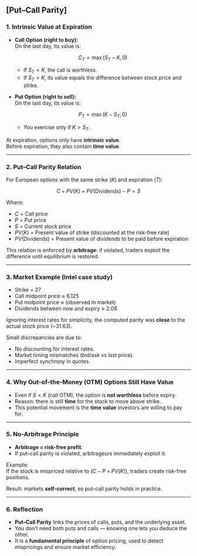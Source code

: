 ## [Put–Call Parity]

### 1. Intrinsic Value at Expiration

* **Call Option (right to buy):**  
  On the last day, its value is:  

  $$
  C_T = \max(S_T - K, 0)
  $$

  * If $S_T < K$, the call is worthless.  
  * If $S_T > K$, its value equals the difference between stock price and strike.  

* **Put Option (right to sell):**  
  On the last day, its value is:  

  $$
  P_T = \max(K - S_T, 0)
  $$

  * You exercise only if $K > S_T$.  

At expiration, options only have **intrinsic value**.  
Before expiration, they also contain **time value**.

---

### 2. Put–Call Parity Relation

For European options with the same strike ($K$) and expiration ($T$):  

$$
C + PV(K) + PV(\text{Dividends}) - P = S
$$

Where:  

* $C$ = Call price  
* $P$ = Put price  
* $S$ = Current stock price  
* $PV(K)$ = Present value of strike (discounted at the risk-free rate)  
* $PV(\text{Dividends})$ = Present value of dividends to be paid before expiration  

This relation is enforced by **arbitrage**: if violated, traders exploit the difference until equilibrium is restored.

---

### 3. Market Example (Intel case study)

* Strike = 27  
* Call midpoint price ≈ 6.125  
* Put midpoint price ≈ (observed in market)  
* Dividends between now and expiry ≈ 2.08  

Ignoring interest rates for simplicity, the computed parity was **close** to the actual stock price (~31.63).  

Small discrepancies are due to:  

* No discounting for interest rates.  
* Market timing mismatches (bid/ask vs last price).  
* Imperfect synchrony in quotes.  

---

### 4. Why Out-of-the-Money (OTM) Options Still Have Value

* Even if $S < K$ (call OTM), the option is **not worthless** before expiry.  
* Reason: there is still **time** for the stock to move above strike.  
* This potential movement is the **time value** investors are willing to pay for.  

---

### 5. No-Arbitrage Principle

* **Arbitrage = risk-free profit**.  
* If put–call parity is violated, arbitrageurs immediately exploit it.  

Example:  
If the stock is mispriced relative to $(C - P + PV(K))$, traders create risk-free positions.  

Result: markets **self-correct**, so put–call parity holds in practice.

---

### 6. Reflection

* **Put–Call Parity** links the prices of calls, puts, and the underlying asset.  
* You don’t need both puts and calls — knowing one lets you deduce the other.  
* It is a **fundamental principle** of option pricing, used to detect mispricings and ensure market efficiency.

